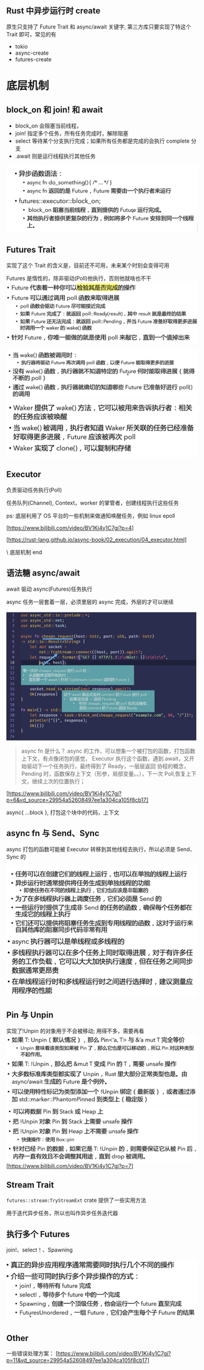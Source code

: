 ## Rust 中异步运行时 create

原生只支持了 Future Trait 和 async/await 关键字, 第三方库只要实现了特这个 Trait 即可，常见的有

- tokio
- async-create
- futures-create

# 底层机制

## block_on 和 join! 和 await

- block_on 会阻塞当前线程，
- join! 指定多个任务，所有任务完成时，解除阻塞
- select 等待某个分支执行完成；如果所有任务都是完成的会执行 complete 分支
- .await 则是运行线程执行其他任务

![block_on](./block_on.png)

## Futures Trait

实现了这个 Trait 的含义是，目前还不可用，未来某个时刻会变得可用

Futures 是惰性的，除非驱动(Poll)他执行，否则他就啥也不干
![Poll&Ready](Poll-Ready.png)

![worker](worker.png)
![worker2](worker2.png)

## Executor

负责驱动任务执行(Poll)

任务队列(Channel), Context，worker 的掌管者，创建线程执行这些任务

ps: 底层利用了 OS 平台的一些机制来做通知唤醒任务，例如 linux epoll

[https://www.bilibili.com/video/BV1Ki4y1C7gj?p=4]

[https://rust-lang.github.io/async-book/02_execution/04_executor.html]

\\ 底层机制 end

## 语法糖 async/await

await 驱动 async(Futures)任务执行

async 任务一层套着一层，必须里层的 async 完成，外层的才可以继续

![await](await.png)

> async fn 是什么？
> async 的工作，可以想象一个被打包的函数，打包函数上下文，有点像闭包的感觉，
> Executor 执行这个函数，遇到.await，又开始驱动下一个任务执行，最终得到了 Ready，一层层返回
> 协程的概念，Pending 时，函数保存上下文（形参，局部变量。。），下一次 Poll,恢复上下文，继续上次的位置执行；

[https://www.bilibili.com/video/BV1Ki4y1C7gj?p=6&vd_source=29954a52608497ee1a304ca105f8cb17]

async{ ...block }, 打包这个块中的代码，上下文

## async fn 与 Send、Sync

async 打包的函数可能被 Executor 转移到其他线程去执行，所以必须是 Send、Sync 的

![Send](Send.png)
![单线程执行器](单线程执行器.png)

## Pin 与 Unpin

实现了!Unpin 的对象用于不会被移动; 用得不多，需要再看
![Pin](Pin.png)
![Pin2](Pin2.png)
[https://www.bilibili.com/video/BV1Ki4y1C7gj?p=7]

## Stream Trait

`futures::stream:TryStreamExt` crate 提供了一些实用方法

用于迭代异步任务，所以也叫作异步任务迭代器

## 执行多个 Futures

join!、select！、Spawning

![join_select](join_select.png)

## Other

一些错误处理方案： [https://www.bilibili.com/video/BV1Ki4y1C7gj?p=11&vd_source=29954a52608497ee1a304ca105f8cb17]
